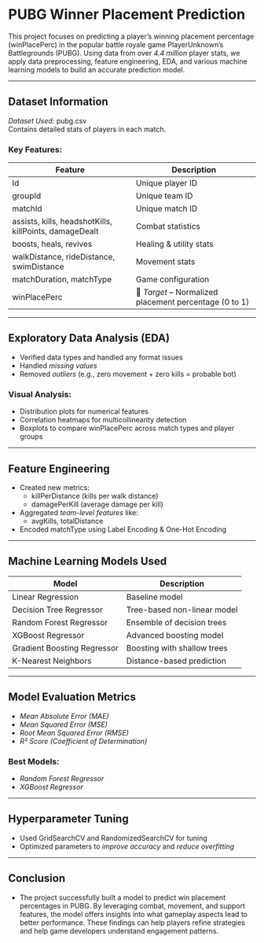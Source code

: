 #  PUBG Winner Placement Prediction  

This project focuses on predicting a player’s winning placement percentage (winPlacePerc) in the popular battle royale game PlayerUnknown’s Battlegrounds (PUBG). Using data from over *4.4 million* player stats, we apply data preprocessing, feature engineering, EDA, and various machine learning models to build an accurate prediction model.

---

##  Dataset Information

*Dataset Used:* pubg.csv  
Contains detailed stats of players in each match.

###  Key Features:

| Feature         | Description                                |
|-----------------|--------------------------------------------|
| Id            | Unique player ID                           |
| groupId       | Unique team ID                             |
| matchId       | Unique match ID                            |
| assists, kills, headshotKills, killPoints, damageDealt | Combat statistics |
| boosts, heals, revives | Healing & utility stats |
| walkDistance, rideDistance, swimDistance | Movement stats |
| matchDuration, matchType | Game configuration |
| winPlacePerc  | 🎯 *Target* – Normalized placement percentage (0 to 1) |

---

##  Exploratory Data Analysis (EDA)

-  Verified data types and handled any format issues  
-  Handled *missing values*  
-  Removed *outliers* (e.g., zero movement + zero kills = probable bot)  

###  Visual Analysis:
- Distribution plots for numerical features  
- Correlation heatmaps for multicollinearity detection  
- Boxplots to compare winPlacePerc across match types and player groups  

---

##  Feature Engineering

- Created new metrics:
  - killPerDistance (kills per walk distance)
  - damagePerKill (average damage per kill)
- Aggregated *team-level features* like:
  - avgKills, totalDistance
- Encoded matchType using Label Encoding & One-Hot Encoding

---

##  Machine Learning Models Used

| Model                        | Description |
|-----------------------------|-------------|
| Linear Regression           | Baseline model |
| Decision Tree Regressor     | Tree-based non-linear model |
| Random Forest Regressor     | Ensemble of decision trees |
| XGBoost Regressor           | Advanced boosting model |
| Gradient Boosting Regressor | Boosting with shallow trees |
| K-Nearest Neighbors         | Distance-based prediction |

---

##  Model Evaluation Metrics

- *Mean Absolute Error (MAE)*
- *Mean Squared Error (MSE)*
- *Root Mean Squared Error (RMSE)*
- *R² Score (Coefficient of Determination)*

###  Best Models:
- *Random Forest Regressor*
- *XGBoost Regressor*

---

##  Hyperparameter Tuning

- Used GridSearchCV and RandomizedSearchCV for tuning  
- Optimized parameters to *improve accuracy* and *reduce overfitting*

---

## Conclusion 
- The project successfully built a model to predict win placement percentages in PUBG. By leveraging combat, movement, and support features, the model offers insights into what gameplay aspects lead to better performance. These findings can help players refine strategies and help game developers understand engagement patterns.

